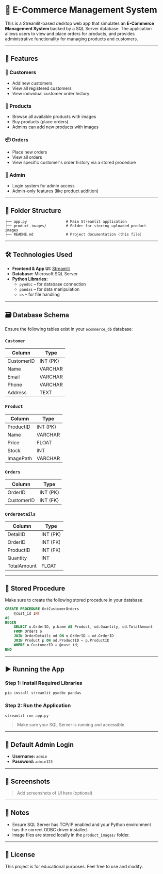 
# 🛒 E-Commerce Management System

This is a Streamlit-based desktop web app that simulates an **E-Commerce Management System** backed by a SQL Server database. The application allows users to view and place orders for products, and provides administrative functionality for managing products and customers.

---

## 🔧 Features

### 👥 Customers
- Add new customers
- View all registered customers
- View individual customer order history

### 🛒 Products
- Browse all available products with images
- Buy products (place orders)
- Admins can add new products with images

### 📦 Orders
- Place new orders
- View all orders
- View specific customer's order history via a stored procedure

### 🔐 Admin
- Login system for admin access
- Admin-only features (like product addition)

---

## 📁 Folder Structure

```
├── app.py                  # Main Streamlit application
├── product_images/         # Folder for storing uploaded product images
├── README.md               # Project documentation (this file)
```

---

## 🛠️ Technologies Used

- **Frontend & App UI:** [Streamlit](https://streamlit.io/)
- **Database:** Microsoft SQL Server
- **Python Libraries:**
  - `pyodbc` – for database connection
  - `pandas` – for data manipulation
  - `os` – for file handling

---

## 🗃️ Database Schema

Ensure the following tables exist in your `ecommerce_db` database:

### `Customer`  
| Column     | Type        |
|------------|-------------|
| CustomerID | INT (PK)    |
| Name       | VARCHAR     |
| Email      | VARCHAR     |
| Phone      | VARCHAR     |
| Address    | TEXT        |

### `Product`  
| Column     | Type        |
|------------|-------------|
| ProductID  | INT (PK)    |
| Name       | VARCHAR     |
| Price      | FLOAT       |
| Stock      | INT         |
| ImagePath  | VARCHAR     |

### `Orders`  
| Column     | Type        |
|------------|-------------|
| OrderID    | INT (PK)    |
| CustomerID | INT (FK)    |

### `OrderDetails`  
| Column     | Type        |
|------------|-------------|
| DetailID   | INT (PK)    |
| OrderID    | INT (FK)    |
| ProductID  | INT (FK)    |
| Quantity   | INT         |
| TotalAmount| FLOAT       |

---

## 🧠 Stored Procedure

Make sure to create the following stored procedure in your database:

```sql
CREATE PROCEDURE GetCustomerOrders
    @cust_id INT
AS
BEGIN
    SELECT o.OrderID, p.Name AS Product, od.Quantity, od.TotalAmount
    FROM Orders o
    JOIN OrderDetails od ON o.OrderID = od.OrderID
    JOIN Product p ON od.ProductID = p.ProductID
    WHERE o.CustomerID = @cust_id;
END
```

---

## ▶️ Running the App

### Step 1: Install Required Libraries
```bash
pip install streamlit pyodbc pandas
```

### Step 2: Run the Application
```bash
streamlit run app.py
```

> Make sure your SQL Server is running and accessible.

---

## 🔑 Default Admin Login

- **Username:** `admin`
- **Password:** `admin123`

---

## 📸 Screenshots

> Add screenshots of UI here (optional)

---

## 📌 Notes

- Ensure SQL Server has TCP/IP enabled and your Python environment has the correct ODBC driver installed.
- Image files are stored locally in the `product_images/` folder.

---

## 📃 License

This project is for educational purposes. Feel free to use and modify.
